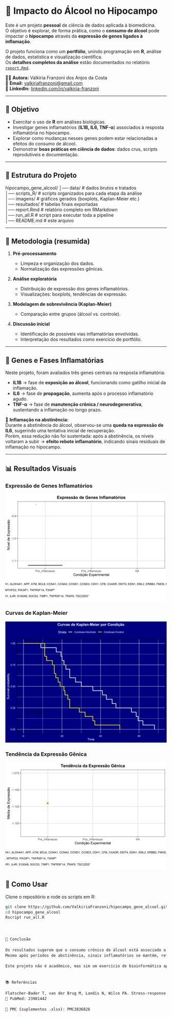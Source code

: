 # 🧠 Impacto do Álcool no Hipocampo  

Este é um projeto **pessoal** de ciência de dados aplicada à biomedicina.  
O objetivo é explorar, de forma prática, como o **consumo de álcool** pode impactar o **hipocampo** através da **expressão de genes ligados à inflamação**.  

O projeto funciona como um **portfólio**, unindo programação em **R**, análise de dados, estatística e visualização científica.  
Os **detalhes completos da análise** estão documentados no relatório [`report.Rmd`](report.Rmd).  

👩‍💻 **Autora:** Valkiria Franzoni dos Anjos da Costa  
📧 **Email:** valkiriafranzoni@gmail.com  
🔗 **LinkedIn:** [linkedin.com/in/valkiria-franzoni](https://www.linkedin.com/in/valkiria-franzoni)

---

## 🎯 Objetivo

- Exercitar o uso de **R** em análises biológicas.  
- Investigar genes inflamatórios (**IL1B, IL6, TNF-α**) associados à resposta inflamatória no hipocampo.  
- Explorar como mudanças nesses genes podem estar relacionadas a efeitos do consumo de álcool.  
- Demonstrar **boas práticas em ciência de dados**: dados crus, scripts reprodutíveis e documentação.  

---


## 📂 Estrutura do Projeto  

hipocampo_gene_alcool/
│── data/          # dados brutos e tratados  
│── scripts_R/     # scripts organizados para cada etapa da análise  
│── imagens/       # gráficos gerados (boxplots, Kaplan-Meier etc.)  
│── resultados/    # tabelas finais exportadas  
│── report.Rmd     # relatório completo em RMarkdown  
│── run_all.R      # script para executar toda a pipeline  
│── README.md      # este arquivo  



---

## 🔬 Metodologia (resumida)  

1. **Pré-processamento**  
   - Limpeza e organização dos dados.  
   - Normalização das expressões gênicas.  

2. **Análise exploratória**  
   - Distribuição de expressão dos genes inflamatórios.  
   - Visualizações: boxplots, tendências de expressão.  

3. **Modelagem de sobrevivência (Kaplan-Meier)**  
   - Comparação entre grupos (álcool vs. controle).  

4. **Discussão inicial**  
   - Identificação de possíveis vias inflamatórias envolvidas.  
   - Interpretação dos resultados como exercício de portfólio.  

---

## 🧬 Genes e Fases Inflamatórias  

Neste projeto, foram avaliados três genes centrais na resposta inflamatória:  

- **IL1B** → fase de **exposição ao álcool**, funcionando como gatilho inicial da inflamação.  
- **IL6** → fase de **propagação**, aumenta após o processo inflamatório agudo.  
- **TNF-α** → fase de **manutenção crônica / neurodegenerativa**, sustentando a inflamação no longo prazo.  

📌 **Inflamação na abstinência:**  
Durante a abstinência do álcool, observou-se uma **queda na expressão de IL6**, sugerindo uma tentativa inicial de recuperação.  
Porém, essa redução não foi sustentada: após a abstinência, os níveis voltaram a subir → **efeito rebote inflamatório**, indicando sinais residuais de inflamação no hipocampo.  

---

## 📊 Resultados Visuais  

### Expressão de Genes Inflamatórios  
![Boxplot Expressão](imagens/boxplot_expressao.png)  

### Curvas de Kaplan-Meier  
![Kaplan-Meier](imagens/kaplan_meier.png)  

### Tendência da Expressão Gênica  
![Linha Expressão](imagens/linha_expressao.png)  





## 🚀 Como Usar  

Clone o repositório e rode os scripts em R:  

```bash
git clone https://github.com/ValkiriaFranzoni/hipocampo_gene_alcool.git
cd hipocampo_gene_alcool
Rscript run_all.R



📌 Conclusão

Os resultados sugerem que o consumo crônico de álcool está associado a alterações inflamatórias persistentes no hipocampo.
Mesmo após períodos de abstinência, sinais inflamatórios se mantêm, reforçando o papel da inflamação crônica em processos neurodegenerativos.

Este projeto não é acadêmico, mas sim um exercício de bioinformática aplicada, servindo como portfólio para análises em R, com foco em reprodutibilidade, organização e ciência de dados aplicada à saúde.


📚 Referências

Flatscher-Bader T, van der Brug M, Landis N, Wilce PA. Stress-response pathways are altered in the hippocampus of chronic alcoholics. Alcohol. 2013;47(6):505-515.
📎 PubMed: 23981442

📎 PMC (suplementos .xlsx): PMC3836826
